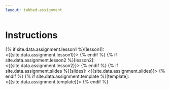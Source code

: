 ```yaml
---
layout: tabbed-assignment
---
```


# Instructions



<!-- Don't edit links here, change them in _data/assignment.yml instead. -->

{% if site.data.assignment.lesson1  %}[lesson1]:  <{{site.data.assignment.lesson1}}>  {% endif %}
{% if site.data.assignment.lesson2  %}[lesson2]:  <{{site.data.assignment.lesson2}}>  {% endif %}
{% if site.data.assignment.slides   %}[slides]:   <{{site.data.assignment.slides}}>   {% endif %}
{% if site.data.assignment.template %}[template]: <{{site.data.assignment.template}}> {% endif %}
